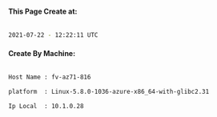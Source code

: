 
   
#### This Page Create at:

```bash

2021-07-22 - 12:22:11 UTC

```

#### Create By Machine:

```bash

Host Name : fv-az71-816

platform  : Linux-5.8.0-1036-azure-x86_64-with-glibc2.31

Ip Local  : 10.1.0.28

```

